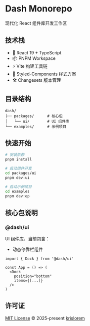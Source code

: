 # Dash Monorepo

现代化 React 组件库开发工作区

## 技术栈

- 🚀 React 19 + TypeScript
- 📦 PNPM Workspace
- ⚡ Vite 构建工具链
- 🎨 Styled-Components 样式方案
- 🛠 Changesets 版本管理

## 目录结构

``` text
dash/
├── packages/      # 核心包
│   └── ui/        # UI 组件库
└── examples/      # 示例项目
```

## 快速开始

```bash
# 安装依赖
pnpm install

# 启动组件开发
cd packages/ui
pnpm dev:ui

# 启动示例项目
cd examples
pnpm dev:ep
```

## 核心包说明

### @dash/ui

UI 组件库，当前包含：

- 动态停靠栏组件

```tsx
import { Dock } from '@dash/ui'

const App = () => (
  <Dock 
    position="bottom"
    items={[...]}
  />
)
```

## 许可证

[MIT License](LICENSE) © 2025-present [krislorem](https://github.com/krislorem/dash)
